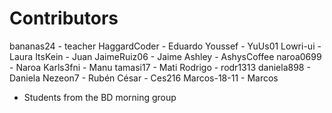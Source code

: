 
Contributors
============

bananas24    - teacher
HaggardCoder - Eduardo
Youssef      - YuUs01
Lowri-ui     - Laura
ItsKein      - Juan
JaimeRuiz06  - Jaime
Ashley       - AshysCoffee
naroa0699    - Naroa
Karls3fni    - Manu
tamasi17     - Mati
Rodrigo      - rodr1313 
daniela898   - Daniela
Nezeon7      - Rubén
César	       - Ces216
Marcos-18-11 - Marcos

* Students from the BD morning group

